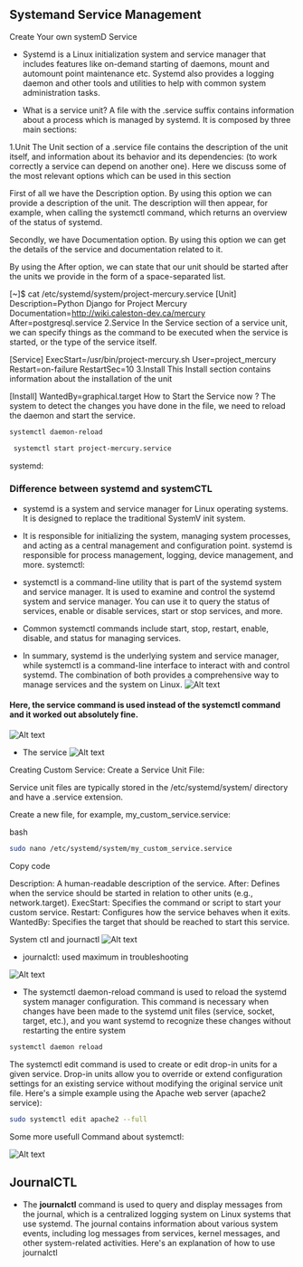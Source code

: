 ## Systemand Service Management
Create Your own systemD Service
- Systemd is a Linux initialization system and service manager that includes features like on-demand starting of daemons, mount and automount point maintenance etc.
Systemd also provides a logging daemon and other tools and utilities to help with common system administration tasks.

- What is a service unit?
A file with the .service suffix contains information about a process which is managed by systemd. It is composed by three main sections:

1.Unit
The Unit section of a .service file contains the description of the unit itself, and information about its behavior and its dependencies: (to work correctly a service can depend on another one). Here we discuss some of the most relevant options which can be used in this section

First of all we have the Description option. By using this option we can provide a description of the unit. The description will then appear, for example, when calling the systemctl command, which returns an overview of the status of systemd.

Secondly, we have Documentation option. By using this option we can get the details of the service and documentation related to it.

By using the After option, we can state that our unit should be started after the units we provide in the form of a space-separated list.

[~]$ cat /etc/systemd/system/project-mercury.service
[Unit]
Description=Python Django for Project Mercury
Documentation=http://wiki.caleston-dev.ca/mercury
After=postgresql.service
2.Service
In the Service section of a service unit, we can specify things as the command to be executed when the service is started, or the type of the service itself.

[Service]
ExecStart=/usr/bin/project-mercury.sh
User=project_mercury
Restart=on-failure
RestartSec=10
3.Install
This Install section contains information about the installation of the unit

[Install]
WantedBy=graphical.target
How to Start the Service now ?
The system to detect the changes you have done in the file, we need to reload the daemon and start the service.
```bash
systemctl daemon-reload
```
``` bash
 systemctl start project-mercury.service
```

systemd:
### Difference between systemd and systemCTL
- systemd is a system and service manager for Linux operating systems. It is designed to replace the traditional SystemV init system.
- It is responsible for initializing the system, managing system processes, and acting as a central management and configuration point.
systemd is responsible for process management, logging, device management, and more.
systemctl:

- systemctl is a command-line utility that is part of the systemd system and service manager.
It is used to examine and control the systemd system and service manager. You can use it to query the status of services, enable or disable services, start or stop services, and more.
- Common systemctl commands include start, stop, restart, enable, disable, and status for managing services.
- In summary, systemd is the underlying system and service manager, while systemctl is a command-line interface to interact with and control systemd. The combination of both provides a comprehensive way to manage services and the system on Linux.
![Alt text](<Screenshot from 2024-02-25 15-34-57.png>)
#### Here, the service command is used instead of the systemctl command and it worked out absolutely fine.
![Alt text](<screenshots/image-28.png>)

- The service
![Alt text](<screenshots/image-45.png>)

Creating Custom Service:
Create a Service Unit File:

Service unit files are typically stored in the /etc/systemd/system/ directory and have a .service extension. 

Create a new file, for example, my_custom_service.service:

bash
``` bash
sudo nano /etc/systemd/system/my_custom_service.service
```

Copy code



Description: A human-readable description of the service.
After: Defines when the service should be started in relation to other units (e.g., network.target).
ExecStart: Specifies the command or script to start your custom service.
Restart: Configures how the service behaves when it exits.
WantedBy: Specifies the target that should be reached to start this service.

System ctl and journactl
![Alt text](<screenshots/image-29.png>)
 * journalctl: used maximum in troubleshooting

 ![Alt text](<screenshots/image-12.png>)

- The systemctl daemon-reload command is used to reload the systemd system manager configuration. This command is necessary when changes have been made to the systemd unit files (service, socket, target, etc.), and you want systemd to recognize these changes without restarting the entire system
 ``` bash
 systemctl daemon reload
 ```


The systemctl edit command is used to create or edit drop-in units for a given service. Drop-in units allow you to override or extend configuration settings for an existing service without modifying the original service unit file. Here's a simple example using the Apache web server (apache2 service):

``` bash
sudo systemctl edit apache2 --full
``` 
Some more usefull Command about systemctl:

![Alt text](<screenshots/image-44.png>)

## JournalCTL


- The **journalctl** command is used to query and display messages from the journal, which is a centralized logging system on Linux systems that use systemd. The journal contains information about various system events, including log messages from services, kernel messages, and other system-related activities. Here's an explanation of how to use journalctl